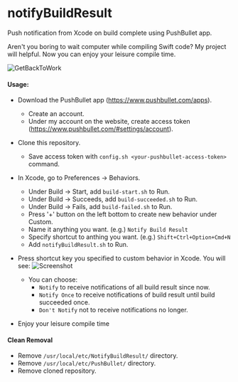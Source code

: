 # notifyBuildResult
Push notification from Xcode on build complete using PushBullet app.

Aren't you boring to wait computer while compiling Swift code?
My project will helpful. Now you can enjoy your leisure compile time.

![GetBackToWork](https://imgs.xkcd.com/comics/compiling.png)

#### Usage:

* Download the PushBullet app (https://www.pushbullet.com/apps).
  * Create an account.
  * Under my account on the website, create access token (https://www.pushbullet.com/#settings/account).

* Clone this repository.
  * Save access token with `config.sh <your-pushbullet-access-token>` command.
  
* In Xcode, go to Preferences -> Behaviors. 
  * Under Build -> Start, add `build-start.sh` to Run.
  * Under Build -> Succeeds, add `build-succeeded.sh` to Run.
  * Under Build -> Fails, add `build-failed.sh` to Run.
  * Press '+' button on the left bottom to create new behavior under Custom.
  * Name it anything you want. (e.g.) `Notify Build Result`
  * Specify shortcut to anthing you want. (e.g.) `Shift+Ctrl+Option+Cmd+N`
  * Add `notifyBuildResult.sh` to Run.
    
* Press shortcut key you specified to custom behavior in Xcode. You will see:
  ![Screenshot](https://raw.github.com/knine79/notifyBuildResult/master/notifyBuildResult.png)
  * You can choose:
    * `Notify` to receive notifications of all build result since now.
    * `Notify Once` to receive notifications of build result until build succeeded once.
    * `Don't Notify` not to receive notifications no longer.
  
* Enjoy your leisure compile time

#### Clean Removal

* Remove `/usr/local/etc/NotifyBuildResult/` directory.
* Remove `/usr/local/etc/PushBullet/` directory.
* Remove cloned repository.
